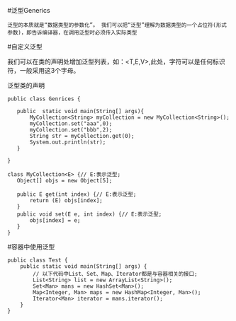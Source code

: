 
#泛型Generics


    泛型的本质就是“数据类型的参数化”。 我们可以把“泛型”理解为数据类型的一个占位符(形式参数)，即告诉编译器，在调用泛型时必须传入实际类型

#自定义泛型


我们可以在类的声明处增加泛型列表，如：<T,E,V>,此处，字符可以是任何标识符，一般采用这3个字母。

泛型类的声明

 ```     
public class Genrices {

    public  static void main(String[] args){
        MyCollection<String> myCollection = new MyCollection<String>();
        myCollection.set("aaa",0);
        myCollection.set("bbb",2);
        String str = myCollection.get(0);
        System.out.println(str);
    }

}

class MyCollection<E> {// E:表示泛型;
    Object[] objs = new Object[5];

    public E get(int index) {// E:表示泛型;
        return (E) objs[index];
    }
    public void set(E e, int index) {// E:表示泛型;
        objs[index] = e;
    }
}   

```  

#容器中使用泛型

``` 
public class Test {
    public static void main(String[] args) {
        // 以下代码中List、Set、Map、Iterator都是与容器相关的接口;
        List<String> list = new ArrayList<String>();
        Set<Man> mans = new HashSet<Man>();
        Map<Integer, Man> maps = new HashMap<Integer, Man>();
        Iterator<Man> iterator = mans.iterator();
    }
}
```


